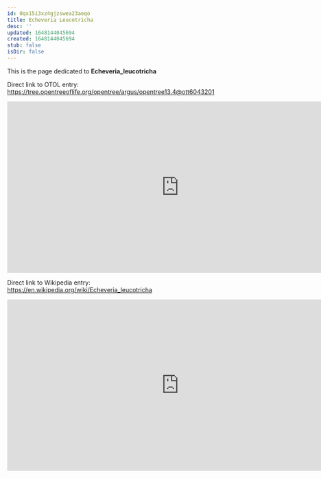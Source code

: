 ```yaml
---
id: 0qx15i3xz4gjzswea23aeqo
title: Echeveria Leucotricha
desc: ''
updated: 1648144045694
created: 1648144045694
stub: false
isDir: false
---
```

This is the page dedicated to **Echeveria_leucotricha**


Direct link to OTOL entry: https://tree.opentreeoflife.org/opentree/argus/opentree13.4@ott6043201



<html>
    <body>
    <iframe src="https://tree.opentreeoflife.org/opentree/argus/opentree13.4@ott6043201"
    width="800" height="400" frameborder="0" allowfullscreen> </iframe>
    </body>
</html>
    


Direct link to Wikipedia entry: https://en.wikipedia.org/wiki/Echeveria_leucotricha



<html>
    <body>
    <iframe src="https://en.wikipedia.org/wiki/Echeveria_leucotricha"
    width="800" height="400" frameborder="0" allowfullscreen> </iframe>
    </body>
</html>
    
